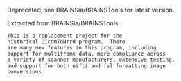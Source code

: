 Deprecated, see BRAINSia/BRAINSTools for latest version.

Extracted from BRAINSia/BRAINSTools.

    This is a replacement project for the
    historical DicomToNrrd program.  There
    are many new features in this program, including
    support for multiframe data, more compliance across
    a variety of scanner manufacturers, extensive testing,
    and support for both nifti and fsl formatting image
    conversions.

